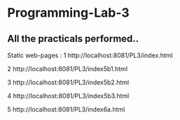 # Programming-Lab-3

## All the practicals performed..

Static web-pages :
1 http://localhost:8081/PL3/index.html

2 http://localhost:8081/PL3/index5b1.html

3 http://localhost:8081/PL3/index5b2.html

4 http://localhost:8081/PL3/index5b3.html

5 http://localhost:8081/PL3/index6a.html
